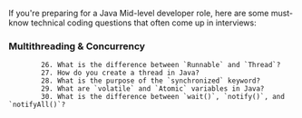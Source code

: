 
If you're preparing for a Java Mid-level developer role, here are some must-know technical
coding questions that often come up in interviews:

### Multithreading & Concurrency
            26. What is the difference between `Runnable` and `Thread`?
            27. How do you create a thread in Java?
            28. What is the purpose of the `synchronized` keyword?
            29. What are `volatile` and `Atomic` variables in Java?
            30. What is the difference between `wait()`, `notify()`, and `notifyAll()`?
